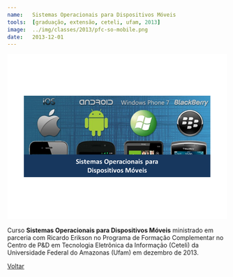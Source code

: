 ```yaml
---
name:  	Sistemas Operacionais para Dispositivos Móveis
tools: 	[graduação, extensão, ceteli, ufam, 2013]
image: 	../img/classes/2013/pfc-so-mobile.png
date: 	2013-12-01
---
```


![](../img/classes/2013/pfc-so-mobile.png)

Curso **Sistemas Operacionais para Dispositivos Móveis** ministrado em parceria com Ricardo Erikson no Programa de Formação Complementar no Centro de P&D em Tecnologia Eletrônica da Informação (Ceteli) da Universidade Federal do Amazonas (Ufam) em dezembro de 2013.


<p class="text-center">
	<a class="btn btn-outline-primary mt-1" href="{{ site.baseurl }}/classes/">Voltar</a>
</p>

